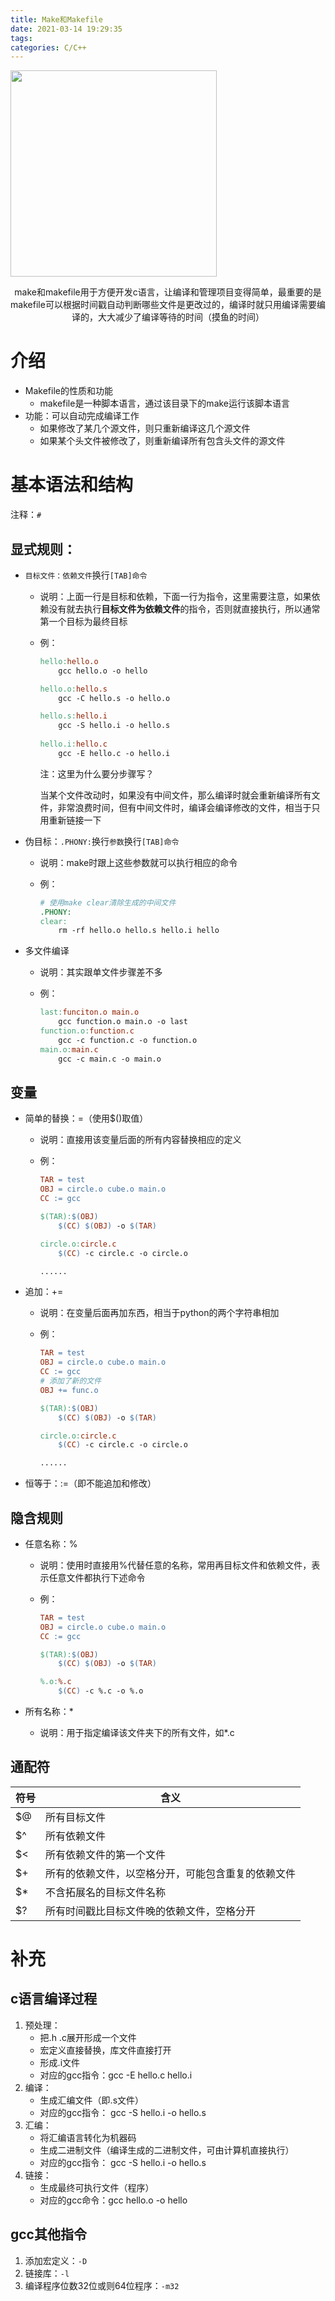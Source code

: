 ```yaml
---
title: Make和Makefile
date: 2021-03-14 19:29:35
tags:
categories: C/C++
---
```


<img align="center" height="330px" src="https://pic-1302177449.cos.ap-chongqing.myqcloud.com//blog_pic/20210314211630.png">

<p align="center">
    make和makefile用于方便开发c语言，让编译和管理项目变得简单，最重要的是makefile可以根据时间戳自动判断哪些文件是更改过的，编译时就只用编译需要编译的，大大减少了编译等待的时间（摸鱼的时间）
</p>

<!--more-->

# 介绍

* Makefile的性质和功能
  * makefile是一种脚本语言，通过该目录下的make运行该脚本语言
* 功能：可以自动完成编译工作
  * 如果修改了某几个源文件，则只重新编译这几个源文件
  * 如果某个头文件被修改了，则重新编译所有包含头文件的源文件

# 基本语法和结构

注释：`#`

## 显式规则：

* `目标文件：依赖文件`换行`[TAB]命令`

  * 说明：上面一行是目标和依赖，下面一行为指令，这里需要注意，如果依赖没有就去执行**目标文件为依赖文件**的指令，否则就直接执行，所以通常第一个目标为最终目标

  * 例：

    ```makefile
    hello:hello.o
    	gcc hello.o -o hello
    
    hello.o:hello.s
    	gcc -C hello.s -o hello.o
    
    hello.s:hello.i
    	gcc -S hello.i -o hello.s
    	
    hello.i:hello.c
    	gcc -E hello.c -o hello.i
    ```

    注：这里为什么要分步骤写？

    ​		当某个文件改动时，如果没有中间文件，那么编译时就会重新编译所有文件，非常浪费时间，但有中间文件时，编译会编译修改的文件，相当于只用重新链接一下

* 伪目标：`.PHONY:`换行`参数`换行`[TAB]命令`

  * 说明：make时跟上这些参数就可以执行相应的命令

  * 例：

    ```makefile
    # 使用make clear清除生成的中间文件
    .PHONY:
    clear:
    	rm -rf hello.o hello.s hello.i hello
    ```

* 多文件编译

  * 说明：其实跟单文件步骤差不多

  * 例：

    ```makefile
    last:funciton.o main.o
    	gcc function.o main.o -o last
    function.o:function.c
    	gcc -c function.c -o function.o
    main.o:main.c
    	gcc -c main.c -o main.o
    ```

## 变量

* 简单的替换：=（使用$()取值）

  * 说明：直接用该变量后面的所有内容替换相应的定义

  * 例：

    ```makefile
    TAR = test
    OBJ = circle.o cube.o main.o
    CC := gcc
    
    $(TAR):$(OBJ)
    	$(CC) $(OBJ) -o $(TAR)
    
    circle.o:circle.c
    	$(CC) -c circle.c -o circle.o
    
    ......
    ```

* 追加：+=

  * 说明：在变量后面再加东西，相当于python的两个字符串相加

  * 例：

    ```makefile
    TAR = test
    OBJ = circle.o cube.o main.o
    CC := gcc
    # 添加了新的文件
    OBJ += func.o
    
    $(TAR):$(OBJ)
    	$(CC) $(OBJ) -o $(TAR)
    
    circle.o:circle.c
    	$(CC) -c circle.c -o circle.o
    
    ......
    ```

* 恒等于：:=（即不能追加和修改）

## 隐含规则

* 任意名称：%

  * 说明：使用时直接用%代替任意的名称，常用再目标文件和依赖文件，表示任意文件都执行下述命令

  * 例：

    ```makefile
    TAR = test
    OBJ = circle.o cube.o main.o
    CC := gcc
    
    $(TAR):$(OBJ)
    	$(CC) $(OBJ) -o $(TAR)
    
    %.o:%.c
    	$(CC) -c %.c -o %.o
    ```

* 所有名称：*

  * 说明：用于指定编译该文件夹下的所有文件，如*.c

## 通配符

| 符号 | 含义                                               |
| ---- | -------------------------------------------------- |
| $@   | 所有目标文件                                       |
| $^   | 所有依赖文件                                       |
| $<   | 所有依赖文件的第一个文件                           |
| $+   | 所有的依赖文件，以空格分开，可能包含重复的依赖文件 |
| $*   | 不含拓展名的目标文件名称                           |
| $?   | 所有时间戳比目标文件晚的依赖文件，空格分开         |

# 补充

## c语言编译过程

1. 预处理：
   * 把.h .c展开形成一个文件
   * 宏定义直接替换，库文件直接打开
   * 形成.i文件
   * 对应的gcc指令：gcc -E hello.c hello.i
2. 编译：
   * 生成汇编文件（即.s文件）
   * 对应的gcc指令： gcc -S hello.i -o hello.s
3. 汇编：
   * 将汇编语言转化为机器码
   * 生成二进制文件（编译生成的二进制文件，可由计算机直接执行）
   * 对应的gcc指令： gcc -S hello.i -o hello.s
4. 链接：
   * 生成最终可执行文件（程序）
   * 对应的gcc命令：gcc hello.o -o hello

## gcc其他指令

1. 添加宏定义：`-D`
2. 链接库：`-l`
3. 编译程序位数32位或则64位程序：`-m32`